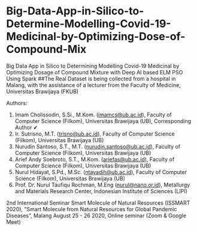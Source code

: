 # Big-Data-App-in-Silico-to-Determine-Modelling-Covid-19-Medicinal-by-Optimizing-Dose-of-Compound-Mix
Big Data App in Silico to Determining Modelling Covid-19 Medicinal by Optimizing Dosage of Compound Mixture with Deep AI based ELM PSO Using Spark
##The Real Dataset is being collected from a hospital in Malang, with the assistance of a lecturer from the Faculty of Medicine, Universitas Brawijaya (FKUB)

Authors:
1. Imam Cholissodin, S.Si., M.Kom. (imamcs@ub.ac.id), Faculty of Computer Science (Filkom), Universitas Brawijaya (UB), Corresponding Author ✔
2. Ir. Sutrisno, M.T. (trisno@ub.ac.id), Faculty of Computer Science (Filkom), Universitas Brawijaya (UB)
3. Nurudin Santoso, S.T., M.T. (nurudin.santoso@ub.ac.id), Faculty of Computer Science (Filkom), Universitas Brawijaya (UB)
4. Arief Andy Soebroto, S.T., M.Kom. (ariefas@ub.ac.id), Faculty of Computer Science (Filkom), Universitas Brawijaya (UB)
5. Nurul Hidayat, S.Pd., M.Sc. (ntayadih@ub.ac.id), Faculty of Computer Science (Filkom), Universitas Brawijaya (UB)
6. Prof. Dr. Nurul Taufiqu Rochman, M.Eng (nurul@nano.or.id), Metallurgy and Materials Research Center, Indonesian Institute of Sciences (LIPI)

2nd International Seminar Smart Molecule of Natural Resources (ISSMART 2020), "Smart Molecule from Natural Resources for Global Pandemic Diseases”, Malang August 25 - 26 2020, Online seminar (Zoom & Google Meet)
